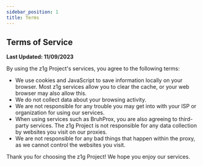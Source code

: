 ```yaml
---
sidebar_position: 1
title: Terms
---
```


## Terms of Service

**Last Updated: 11/09/2023**

By using the z1g Project's services, you agree to the following terms:

* We use cookies and JavaScript to save information locally on your browser. Most z1g services allow you to clear the cache, or your web browser may also allow this.
* We do not collect data about your browsing activity.
* We are not responsible for any trouble you may get into with your ISP or organization for using our services.
* When using services such as BruhProx, you are also agreeing to third-party services. The z1g Project is not responsible for any data collection by websites you visit on our proxies.
* We are not responsible for any bad things that happen within the proxy, as we cannot control the websites you visit.

Thank you for choosing the z1g Project! We hope you enjoy our services.
